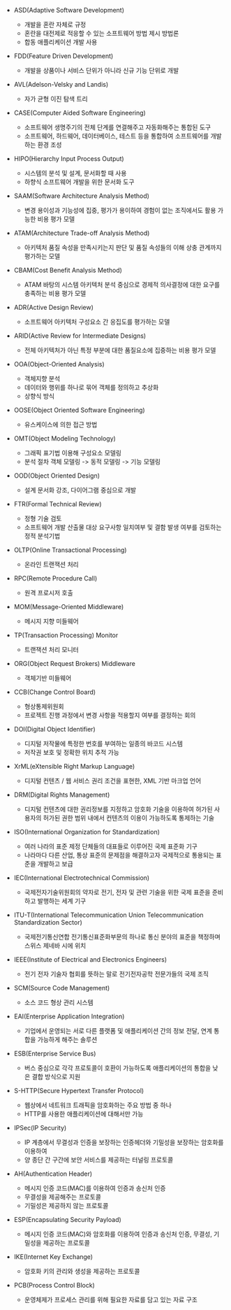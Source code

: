 - ASD(Adaptive Software Development)
  - 개발을 혼란 자체로 규정
  - 혼란을 대전제로 적응할 수 있는 소프트웨어 방법 제시 방법론
  - 합동 애플리케이션 개발 사용


- FDD(Feature Driven Development)
  - 개발을 상품이나 서비스 단위가 아니라 신규 기능 단위로 개발


- AVL(Adelson-Velsky and Landis)
  - 자가 균형 이진 탐색 트리


- CASE(Computer Aided Software Engineering)
  - 소프트웨어 생명주기의 전체 단계를 연결해주고 자동화해주는 통합된 도구
  - 소프트웨어, 하드웨어, 데이터베이스, 테스트 등을 통합하여 소프트웨어를 개발하는 환경 조성

- HIPO(Hierarchy Input Process Output)
  - 시스템의 분석 및 설계, 문서화할 때 사용
  - 하향식 소프트웨어 개발을 위한 문서화 도구


- SAAM(Software Architecture Analysis Method)
  - 변경 용이성과 기능성에 집중, 평가가 용이하여 경험이 없는 조직에서도 활용 가능한 비용 평가 모델


- ATAM(Architecture Trade-off Analysis Method)
  - 아키텍처 품질 속성을 만족시키는지 판단 및 품질 속성들의 이해 상충 관계까지 평가하는 모델


- CBAM(Cost Benefit Analysis Method)
  - ATAM 바탕의 시스템 아키텍처 분석 중심으로 경제적 의사결정에 대한 요구를 충족하는 비용 평가 모델


- ADR(Active Design Review)
  - 소프트웨어 아키텍처 구성요소 간 응집도를 평가하는 모델


- ARID(Active Review for Intermediate Designs)
  - 전체 아키텍처가 아닌 특정 부분에 대한 품질요소에 집중하는 비용 평가 모델


- OOA(Object-Oriented Analysis)
  - 객체지향 분석
  - 데이터와 행위를 하나로 묶어 객체를 정의하고 추상화
  - 상향식 방식

- OOSE(Object Oriented Software Engineering)
  - 유스케이스에 의한 접근 방법


- OMT(Object Modeling Technology)
  - 그래픽 표기법 이용해 구성요소 모델링
  - 분석 절차 객체 모델링 -> 동적 모델링 -> 기능 모델링
  

- OOD(Object Oriented Design)
  - 설계 문서화 강조, 다이어그램 중심으로 개발


- FTR(Formal Technical Review)
  - 정형 기술 검토
  - 소프트웨어 개발 산출물 대상 요구사항 일치여부 및 결함 발생 여부를 검토하는 정적 분석기법


- OLTP(Online Transactional Processing)
  - 온라인 트랜잭션 처리


- RPC(Remote Procedure Call)
  - 원격 프로시저 호출
  

- MOM(Message-Oriented Middleware)
  - 메시지 지향 미들웨어


- TP(Transaction Processing) Monitor
  - 트랜잭션 처리 모니터


- ORG(Object Request Brokers) Middleware
  - 객체기반 미들웨어


- CCB(Change Control Board)
  - 형상통제위원회
  - 프로젝트 진행 과정에서 변경 사항을 적용할지 여부를 결정하는 회의


- DOI(Digital Object Identifier)
  - 디지털 저작물에 특정한 번호를 부여하는 일종의 바코드 시스템
  - 저작권 보호 및 정확한 위치 추적 가능


- XrML(eXtensible Right Markup Language)
  - 디지털 컨텐츠 / 웹 서비스 권리 조건을 표현한, XML 기반 마크업 언어


- DRM(Digital Rights Management)
  - 디지털 컨텐츠에 대한 권리정보를 지정하고 암호화 기술을 이용하여 허가된 사용자의 허가된 권한 범위 내에서 컨텐츠의 이용이 가능하도록 통제하는 기술


- ISO(International Organization for Standardization)
  - 여러 나라의 표준 제정 단체들의 대표들로 이루어진 국제 표준화 기구
  - 나라마다 다른 산업, 통상 표준의 문제점을 해결하고자 국제적으로 통용되는 표준을 개발하고 보급


- IEC(International Electrotechnical Commission)
  - 국제전자기술위원회의 약자로 전기, 전자 및 관련 기술을 위한 국제 표준을 준비하고 발행하는 세계 기구


- ITU-T(International Telecommunication Union Telecommunication Standardization Sector)
  - 국제전기통신연합 전기통신표준화부문의 하나로 통신 분야의 표준을 책정하며 스위스 제네바 시에 위치


- IEEE(Institute of Electrical and Electronics Engineers)
  - 전기 전자 기술자 협회를 뜻하는 말로 전기전자공학 전문가들의 국제 조직


- SCM(Source Code Management)
  - 소스 코드 형상 관리 시스템

- EAI(Enterprise Application Integration)
  - 기업에서 운영되는 서로 다른 플랫폼 및 애플리케이션 간의 정보 전달, 연계 통합을 가능하게 해주는 솔루션

- ESB(Enterprise Service Bus)
  - 버스 중심으로 각각 프로토콜이 호환이 가능하도록 애플리케이션의 통합을 낮은 결합 방식으로 지원


- S-HTTP(Secure Hypertext Transfer Protocol)
  - 웹상에서 네트워크 트래픽을 암호화하는 주요 방법 중 하나
  - HTTP를 사용한 애플리케이션에 대해서만 가능

- IPSec(IP Security)
  - IP 계층에서 무결성과 인증을 보장하는 인증헤더와 기밀성을 보장하는 암호화를 이용하여
  - 양 종단 간 구간에 보안 서비스를 제공하는 터널링 프로토콜


- AH(Authentication Header)
  - 메시지 인증 코드(MAC)를 이용하여 인증과 송신처 인증
  - 무결성을 제공해주는 프로토콜
  - 기밀성은 제공하지 않는 프로토콜


- ESP(Encapsulating Security Payload)
  - 메시지 인증 코드(MAC)와 암호화를 이용하여 인증과 송신처 인증, 무결성, 기밀성을 제공하는 프로토콜


- IKE(Internet Key Exchange)
  - 암호화 키의 관리와 생성을 제공하는 프로토콜


- PCB(Process Control Block)
  - 운영체제가 프로세스 관리를 위해 필요한 자료를 담고 있는 자료 구조